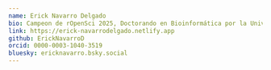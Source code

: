 ```yaml
---
name: Erick Navarro Delgado
bio: Campeon de rOpenSci 2025, Doctorando en Bioinformática por la Universidad de Columbia Británica
link: https://erick-navarrodelgado.netlify.app
github: ErickNavarroD
orcid: 0000-0003-1040-3519
bluesky: ericknavarro.bsky.social
---
```

